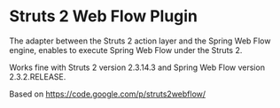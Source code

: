 Struts 2 Web Flow Plugin
===============

The adapter between the Struts 2 action layer and the Spring Web Flow engine,
enables to execute Spring Web Flow under the Struts 2.

Works fine with Struts 2 version 2.3.14.3 and Spring Web Flow version 2.3.2.RELEASE.

Based on https://code.google.com/p/struts2webflow/